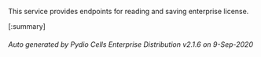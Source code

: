 






This service provides endpoints for reading and saving enterprise license.

[:summary]

###### Auto generated by Pydio Cells Enterprise Distribution v2.1.6 on 9-Sep-2020
